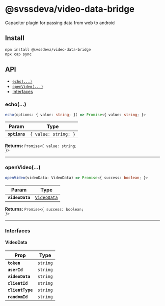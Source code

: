 # @svssdeva/video-data-bridge

Capacitor plugin for passing data from web to android

## Install

```bash
npm install @svssdeva/video-data-bridge
npx cap sync
```

## API

<docgen-index>

* [`echo(...)`](#echo)
* [`openVideo(...)`](#openvideo)
* [Interfaces](#interfaces)

</docgen-index>

<docgen-api>
<!--Update the source file JSDoc comments and rerun docgen to update the docs below-->

### echo(...)

```typescript
echo(options: { value: string; }) => Promise<{ value: string; }>
```

| Param         | Type                            |
| ------------- | ------------------------------- |
| **`options`** | <code>{ value: string; }</code> |

**Returns:** <code>Promise&lt;{ value: string; }&gt;</code>

--------------------


### openVideo(...)

```typescript
openVideo(videoData: VideoData) => Promise<{ success: boolean; }>
```

| Param           | Type                                            |
| --------------- | ----------------------------------------------- |
| **`videoData`** | <code><a href="#videodata">VideoData</a></code> |

**Returns:** <code>Promise&lt;{ success: boolean; }&gt;</code>

--------------------


### Interfaces


#### VideoData

| Prop             | Type                |
| ---------------- | ------------------- |
| **`token`**      | <code>string</code> |
| **`userId`**     | <code>string</code> |
| **`videoData`**  | <code>string</code> |
| **`clientId`**   | <code>string</code> |
| **`clientType`** | <code>string</code> |
| **`randomId`**   | <code>string</code> |

</docgen-api>
